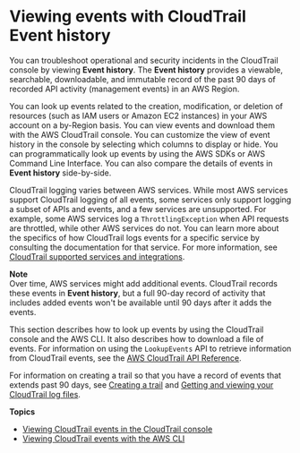 # Viewing events with CloudTrail Event history<a name="view-cloudtrail-events"></a>

You can troubleshoot operational and security incidents in the CloudTrail console by viewing **Event history**\. The **Event history** provides a viewable, searchable, downloadable, and immutable record of the past 90 days of recorded API activity \(management events\) in an AWS Region\.

You can look up events related to the creation, modification, or deletion of resources \(such as IAM users or Amazon EC2 instances\) in your AWS account on a by\-Region basis\. You can view events and download them with the AWS CloudTrail console\. You can customize the view of event history in the console by selecting which columns to display or hide\. You can programmatically look up events by using the AWS SDKs or AWS Command Line Interface\. You can also compare the details of events in **Event history** side\-by\-side\.

CloudTrail logging varies between AWS services\. While most AWS services support CloudTrail logging of all events, some services only support logging a subset of APIs and events, and a few services are unsupported\. For example, some AWS services log a `ThrottlingException` when API requests are throttled, while other AWS services do not\. You can learn more about the specifics of how CloudTrail logs events for a specific service by consulting the documentation for that service\. For more information, see [CloudTrail supported services and integrations](cloudtrail-aws-service-specific-topics.md)\.

**Note**  
Over time, AWS services might add additional events\. CloudTrail records these events in **Event history**, but a full 90\-day record of activity that includes added events won't be available until 90 days after it adds the events\.

This section describes how to look up events by using the CloudTrail console and the AWS CLI\. It also describes how to download a file of events\. For information on using the `LookupEvents` API to retrieve information from CloudTrail events, see the [AWS CloudTrail API Reference](https://docs.aws.amazon.com/awscloudtrail/latest/APIReference/)\.

For information on creating a trail so that you have a record of events that extends past 90 days, see [Creating a trail](cloudtrail-create-a-trail-using-the-console-first-time.md) and [Getting and viewing your CloudTrail log files](get-and-view-cloudtrail-log-files.md)\.

**Topics**
+ [Viewing CloudTrail events in the CloudTrail console](view-cloudtrail-events-console.md)
+ [Viewing CloudTrail events with the AWS CLI](view-cloudtrail-events-cli.md)